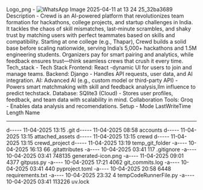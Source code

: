 Logo_png - ![WhatsApp Image 2025-04-11 at 13 24 25_32ba3689](https://github.com/user-attachments/assets/b16eba60-adbf-4229-8186-3a00b7e02b3e)
Description - Crewd is an AI-powered platform that revolutionizes team formation for hackathons, college projects, and startup challenges in India. It tackles the chaos of skill mismatches, last-minute scrambles, and shaky trust by matching users with perfect teammates based on skills and compatibility. Starting at one college (e.g., Thapar), Crewd builds a solid base before scaling nationwide, serving India’s 5,000+ hackathons and 1.5M engineering students. Organizers pay for smart pairing and analytics, while feedback ensures trust—think seamless crews that crush it every time.
Tech_stack - Tech Stack
Frontend: React -dynamic UI for users to join and manage teams.
Backend: Django  - Handles API requests, user data, and AI integration.
AI: Advanced AI (e.g., custom model or third-party API) - Powers smart matchmaking with skill and feedback analysis,llm influence to predict techstack.
Database: SQlite3 (Cloud) - Stores user profiles, feedback, and team data with scalability in mind.
Collaboration Tools: Groq - Enables data analysis and recomendations.
Setup - Mode                 LastWriteTime         Length Name
----                 -------------         ------ ----
d-----        11-04-2025     13:15                .git
d-----        11-04-2025     08:58                accounts
d-----        11-04-2025     13:15                attached_assets
d-----        11-04-2025     13:15                crewd
d-----        11-04-2025     13:15                crewd_project
d-----        11-04-2025     13:19                temp_git_folder
-a----        10-04-2025     16:13             66 .gitattributes
-a----        10-04-2025     03:41            117 .gitignore
-a----        10-04-2025     03:41         748135 generated-icon.png
-a----        11-04-2025     09:01           4377 gitpuss.py
-a----        10-04-2025     17:21           4062 git_commits.log
-a----        10-04-2025     03:41            440 pyproject.toml
-a----        10-04-2025     20:58           6448 requirements.txt
-a----        10-04-2025     23:32              4 tempCodeRunnerFile.py
-a----        10-04-2025     03:41         113226 uv.lock

